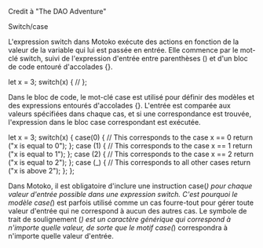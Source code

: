 Credit à "The DAO Adventure"


Switch/case

L'expression switch dans Motoko exécute des actions en fonction de la valeur de la variable qui lui est passée en entrée. Elle commence par le mot-clé switch, suivi de l'expression d'entrée entre parenthèses () et d'un bloc de code entouré d'accolades {}.


let x = 3;
switch(x) {
    //
};

Dans le bloc de code, le mot-clé case est utilisé pour définir des modèles et des expressions entourés d'accolades {}. L'entrée est comparée aux valeurs spécifiées dans chaque cas, et si une correspondance est trouvée, l'expression dans le bloc case correspondant est exécutée.


let x = 3;
switch(x) {
    case(0) {
        // This corresponds to the case x == 0
        return ("x is equal to 0");
    };
    case (1) {
        // This corresponds to the case x == 1
        return ("x is equal to 1");
    };
    case (2) {
        // This corresponds to the case x == 2
        return ("x is equal to 2");
    };
    case (_) {
        // This corresponds to all other cases
        return ("x is above 2");
    };
};

Dans Motoko, il est obligatoire d'inclure une instruction case(_) pour chaque valeur d'entrée possible dans une expression switch. C'est pourquoi le modèle case(_) est parfois utilisé comme un cas fourre-tout pour gérer toute valeur d'entrée qui ne correspond à aucun des autres cas. Le symbole de trait de soulignement (_) est un caractère générique qui correspond à n'importe quelle valeur, de sorte que le motif case(_) correspondra à n'importe quelle valeur d'entrée.

